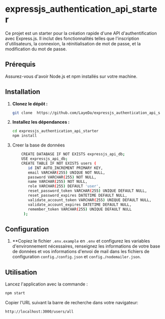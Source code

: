 # expressjs_authentication_api_starter

Ce projet est un starter pour la création rapide d'une API d'authentification avec Express.js. Il inclut des fonctionnalités telles que l'inscription d'utilisateurs, la connexion, la réinitialisation de mot de passe, et la modification du mot de passe.

## Prérequis

Assurez-vous d'avoir Node.js et npm installés sur votre machine.

## Installation

1. **Clonez le dépôt :**

    ```bash
    git clone  https://github.com/LayeDa/expressjs_authentication_api_starter.git
    ```

2. **Installez les dépendances :**

    ```bash
    cd expressjs_authentication_api_starter
    npm install
    ```
3. Creer la base de données
   ```bash
       CREATE DATABASE IF NOT EXISTS expressjs_api_db;
       USE expressjs_api_db;
       CREATE TABLE IF NOT EXISTS users (
          id INT AUTO_INCREMENT PRIMARY KEY,
          email VARCHAR(255) UNIQUE NOT NULL,
          password VARCHAR(255) NOT NULL,
          name VARCHAR(255) NOT NULL,
          role VARCHAR(255) DEFAULT 'user',
          reset_password_token VARCHAR(255) UNIQUE DEFAULT NULL,
          reset_password_expires DATETIME DEFAULT NULL,
          validate_account_token VARCHAR(255) UNIQUE DEFAULT NULL,
          validate_account_expires DATETIME DEFAULT NULL,
          remember_token VARCHAR(255) UNIQUE DEFAULT NULL
        );
   ```
## Configuration

1. **Copiez le fichier `.env.example` en `.env` et configurez les variables d'environnement nécessaires, renseignez les informations de votre base de données et vos informations d'envoi de mail dans les fichiers de configuration `config./config.json` et `config./nodemailer.json`.

## Utilisation

Lancez l'application avec la commande :

```bash
npm start
```
Copier l'URL suivant la barre de recherche dans votre navigateur:

```bash
http://localhost:3000/users/all
```
